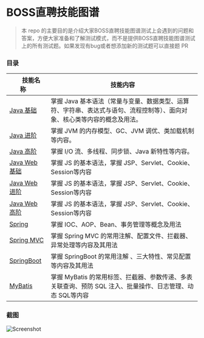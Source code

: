 # BOSS直聘技能图谱

> 本 repo 的主要目的是介绍大家BOSS直聘技能图谱测试上会遇到的问题和答案，方便大家准备和了解测试模式，而不是提供BOSS直聘技能图谱测试上的所有测试题。如果发现有bug或者想添加新的测试题可以直接题 PR

### 目录

| &nbsp;&nbsp;&nbsp;&nbsp;&nbsp;技能名称&nbsp;&nbsp;&nbsp;&nbsp;&nbsp;   |  技能内容 |
| --------- |  ------ |
| [Java 基础](https://github.com/video-vocabulary/boss/blob/master/java/java-jichu.md) |  掌握 Java 基本语法（常量与变量、数据类型、运算符、字符串、表达式与语句、流程控制等）、面向对象、核心类等内容的概念及用法。 |
| [Java 进阶](https://github.com/video-vocabulary/boss/blob/master/java/java-jinjie.md) |  掌握 JVM 的内存模型、GC、JVM 调优、类加载机制等内容。 |
| [Java 高阶](https://github.com/video-vocabulary/boss/blob/master/java/java-gaojie.md) |  掌握 I/O 流、多线程、同步锁、Java 新特性等内容。 |
| [Java Web 基础](https://github.com/video-vocabulary/boss/blob/master/java-web/java-web-jichu.md) | 掌握 JS 的基本语法，掌握 JSP、Servlet、Cookie、Session等内容 |
| [Java Web 进阶](https://github.com/video-vocabulary/boss/blob/master/java-web/java-web-jinjie.md) | 掌握 JS 的基本语法，掌握 JSP、Servlet、Cookie、Session等内容 |
| [Java Web 高阶](https://github.com/video-vocabulary/boss/blob/master/java-web/java-web-gaojie.md) | 掌握 JS 的基本语法，掌握 JSP、Servlet、Cookie、Session等内容 |
| [Spring](https://github.com/video-vocabulary/boss/blob/master/java-framework/spring.md) | 掌握 IOC、AOP、Bean、事务管理等概念及用法 |
| [Spring MVC](https://github.com/video-vocabulary/boss/blob/master/java-framework/springmvc.md) | 掌握 Spring MVC 的常用注解、配置文件、拦截器、异常处理等内容及其用法 |
| [SpringBoot](https://github.com/video-vocabulary/boss/blob/master/java-framework/springboot.md) | 掌握 SpringBoot 的常用注解 、三大特性、常见配置等内容及其用法 |
| [MyBatis](https://github.com/video-vocabulary/boss/blob/master/java-framework/mybatis.md) | 掌握 MyBatis 的常用标签、拦截器、参数传递、多表关联查询、预防 SQL 注入、批量操作、日志管理、动态 SQL等内容 |

### 截图

![Screenshot](https://10.idqqimg.com/qqke_course_info/ajNVdqHZLLBmzP11BbnTE5aBJCXtGPovdDw8OTzwwconmg72libuOuoaLs8ZsB1ahhbGQJSR7aDk/)
